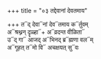 +++
title = "०३ तद्देवानां देवतमाय"

+++
त᳓द् देवा᳓नां देव᳓तमाय क᳓र्तुवम्  
अ᳓श्रथ्नन् दॄळ्हा᳓+ अ᳓व्रदन्त वीळिता᳓  
उ᳓द् गा᳓ आजद् अ᳓भिनद् ब्र᳓ह्मणा वल᳓म्  
अ᳓गूहत् त᳓मो वि᳓ अचक्षयत् सु᳓वः
